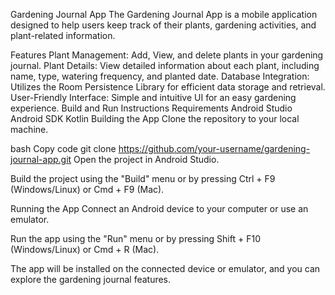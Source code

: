 

Gardening Journal App
The Gardening Journal App is a mobile application designed to help users keep track of their plants, gardening activities, and plant-related information.

Features
Plant Management: Add, View, and delete plants in your gardening journal.
Plant Details: View detailed information about each plant, including name, type, watering frequency, and planted date.
Database Integration: Utilizes the Room Persistence Library for efficient data storage and retrieval.
User-Friendly Interface: Simple and intuitive UI for an easy gardening experience.
Build and Run Instructions
Requirements
Android Studio
Android SDK
Kotlin
Building the App
Clone the repository to your local machine.

bash
Copy code
git clone https://github.com/your-username/gardening-journal-app.git
Open the project in Android Studio.

Build the project using the "Build" menu or by pressing Ctrl + F9 (Windows/Linux) or Cmd + F9 (Mac).

Running the App
Connect an Android device to your computer or use an emulator.

Run the app using the "Run" menu or by pressing Shift + F10 (Windows/Linux) or Cmd + R (Mac).

The app will be installed on the connected device or emulator, and you can explore the gardening journal features.
